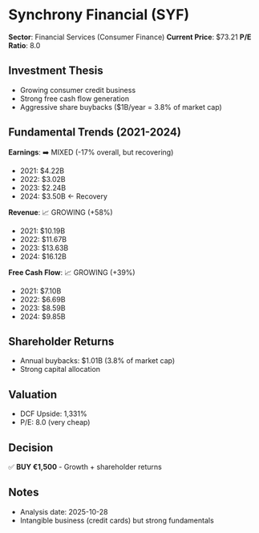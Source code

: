 # Synchrony Financial (SYF)

**Sector**: Financial Services (Consumer Finance)
**Current Price**: $73.21
**P/E Ratio**: 8.0

## Investment Thesis
- Growing consumer credit business
- Strong free cash flow generation
- Aggressive share buybacks ($1B/year = 3.8% of market cap)

## Fundamental Trends (2021-2024)

**Earnings**: ➡️ MIXED (-17% overall, but recovering)
- 2021: $4.22B
- 2022: $3.02B
- 2023: $2.24B
- 2024: $3.50B ← Recovery

**Revenue**: 📈 GROWING (+58%)
- 2021: $10.19B
- 2022: $11.67B
- 2023: $13.63B
- 2024: $16.12B

**Free Cash Flow**: 📈 GROWING (+39%)
- 2021: $7.10B
- 2022: $6.69B
- 2023: $8.59B
- 2024: $9.85B

## Shareholder Returns
- Annual buybacks: $1.01B (3.8% of market cap)
- Strong capital allocation

## Valuation
- DCF Upside: 1,331%
- P/E: 8.0 (very cheap)

## Decision
✅ **BUY €1,500** - Growth + shareholder returns

## Notes
- Analysis date: 2025-10-28
- Intangible business (credit cards) but strong fundamentals

